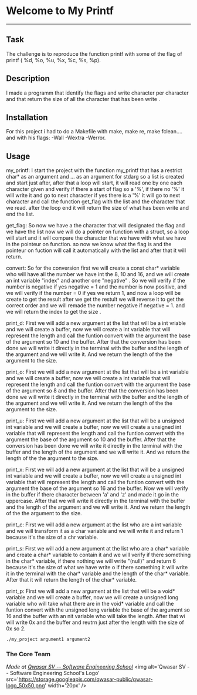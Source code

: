 # Welcome to My Printf
***

## Task
The challenge is to reproduce the function printf with some of the flag of printf ( %d, %o, %u, %x, %c, %s, %p).

## Description
I made a programm that identify the flags and write character per character and that return the size of all the character that has been write .

## Installation
For this project i had to do a Makefile with make, make re, make fclean.... and with his flags: -Wall -Wextra -Werror.

## Usage
my_printf:
I start the project with the function my_printf that has a restrict char* as an argument and ... as an argument for stdarg so a list is created and start just after, 
after that a loop will start, it will read one by one each character given and verify if there a start of flag so a '%', if there no '%' it will write it 
and go to next character if yes there is a '%' it will go to next character and call the function get_flag with the list and the character that we read.
after the loop end it will return the size of what has been write and end the list.

get_flag:
So now we have a the character that will designated the flag and we have the list now we will do a pointer on function with a struct, so a loop will start and it will 
compare the character that we have with what we have in the pointeur on function. so now we know what the flag is and the pointeur on fuction will call it automatically
with the list and after that it will return.

convert:
So for the conversion first we will create a const char* variable who will have all the number we have int the 8, 10 and 16, and we will create an int variable "index" and 
another one "negative" .
So we will verify if the number is negative if yes negative = 1 and the number is now positive, and we will verify if the number = 0 if yes we return 1, and now a loop will 
be create to get the result after we get the restult we will reverse it to get the correct order and we will remade the number negative if negative = 1.
and we will return the index to get the size .

print_d:
First we will add a new argument at the list that will be a int vriable and we will create a buffer, now we will create a int variable that will represent the length 
and call the funtion convert with the argument the base of the argument so 10 and the buffer. 
After that the conversion has been done we will write it directly in the terminal with the buffer and the length of the argument and we will write it.
And we return the length of the the argument to the size.

print_o:
First we will add a new argument at the list that will be a int variable and we will create a buffer, now we will create a int variable that will represent the length 
and call the funtion convert with the argument the base of the argument so 8 and the buffer. 
After that the conversion has been done we will write it directly in the terminal with the buffer and the length of the argument and we will write it.
And we return the length of the the argument to the size.

print_u:
First we will add a new argument at the list that will be a unsigned int variable and we will create a buffer, now we will create a unsigned int variable that will represent the length 
and call the funtion convert with the argument the base of the argument so 10 and the buffer. 
After that the conversion has been done we will write it directly in the terminal with the buffer and the length of the argument and we will write it.
And we return the length of the the argument to the size.

print_x:
First we will add a new argument at the list that will be a unsigned int variable and we will create a buffer, now we will create a unsigned int variable that will represent the length 
and call the funtion convert with the argument the base of the argument so 16 and the buffer.
Now we will verify in the buffer if there character between 'a' and 'z' and made it go in the uppercase.
After that we will write it directly in the terminal with the buffer and the length of the argument and we will write it.
And we return the length of the the argument to the size.

print_c:
First we will add a new argument at the list who are a int variable and we will transform it as a char variable and we will write it and return 1 because it's the size of a chr variable.

print_s:
First we will add a new argument at the list who are a char* variable and create a char* variable to contain it and we will verify if there something in the char* variable,
if there nothing we will write "(null)" and return 6 because it's the size of what we have write o if there something it will write it in the terminal with the char* variable and the length 
of the char* variable.
After that it will return the length of the char* variable.

print_p:
First we will add a new argument at the list that will be a void* variable and we will create a buffer, now we will create a unsigned long variable who will take what there are in the void* variable 
and call the funtion convert with the unsigned long variable the base of the argument so 16 and the buffer with an nit variable who will take the length.
After that wi will write 0x and the buffer and reutrn just after the length with the size of 0x so 2.

```
./my_project argument1 argument2
```

### The Core Team


<span><i>Made at <a href='https://qwasar.io'>Qwasar SV -- Software Engineering School</a></i></span>
<span><img alt='Qwasar SV -- Software Engineering School's Logo' src='https://storage.googleapis.com/qwasar-public/qwasar-logo_50x50.png' width='20px' /></span>
